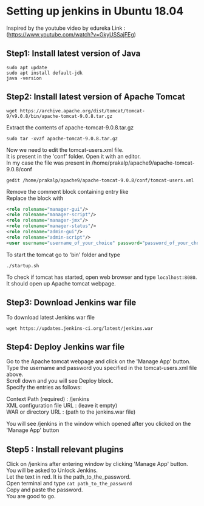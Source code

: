 # Setting up jenkins in Ubuntu 18.04
Inspired by the youtube video by edureka
Link : (https://www.youtube.com/watch?v=GkyUSSajFEg)

## Step1: Install latest version of Java
```
sudo apt update
sudo apt install default-jdk
java -version
```
## Step2: Install latest version of Apache Tomcat
```
wget https://archive.apache.org/dist/tomcat/tomcat-9/v9.0.8/bin/apache-tomcat-9.0.8.tar.gz
```
Extract the contents of apache-tomcat-9.0.8.tar.gz
```
sudo tar -xvzf apache-tomcat-9.0.8.tar.gz
```
Now we need to edit the tomcat-users.xml file.</br> 
It is present in the 'conf' folder. Open it with an editor.</br> 
In my case the file was present in /home/prakalp/apache9/apache-tomcat-9.0.8/conf
```
gedit /home/prakalp/apache9/apache-tomcat-9.0.8/conf/tomcat-users.xml
```
Remove the comment block containing entry like <role rolename = ""/> </br>
Replace the block with

```xml
<role rolename="manager-gui"/>
<role rolename="manager-script"/>
<role rolename="manager-jmx"/>
<role rolename="manager-status"/>
<role rolename="admin-gui"/>
<role rolename="admin-script"/>
<user username="username_of_your_choice" password="password_of_your_choice" roles="manager-gui,manager-script,manager-jmx,manager-status,admin-gui,admin-script"/>
```

To start the tomcat go to 'bin' folder and type
```
./startup.sh
```
To check if tomcat has started, open web browser and type `localhost:8080`. It should open up Apache tomcat webpage.

## Step3: Download Jenkins war file
To download latest Jenkins war file
```
wget https://updates.jenkins-ci.org/latest/jenkins.war
```

## Step4: Deploy Jenkins war file
Go to the Apache tomcat webpage and click on the 'Manage App' button.</br> 
Type the username and password you specified in the tomcat-users.xml file above.</br>
Scroll down and you will see Deploy block.</br>
Specify the entries as follows:

Context Path (required) : /jenkins</br>
XML configuration file URL : (leave it empty)</br>
WAR or directory URL : (path to the jenkins.war file)</br>

You will see /jenkins in the window which opened after you clicked on the 'Manage App' button

## Step5 : Install relevant plugins
Click on /jenkins after entering window by clicking 'Manage App' button.</br>
You will be asked to Unlock Jenkins.</br>
Let the text in red. It is the path_to_the_password.</br>
Open terminal and type `cat path_to_the_password`</br>
Copy and paste the password.</br> 
You are good to go.

